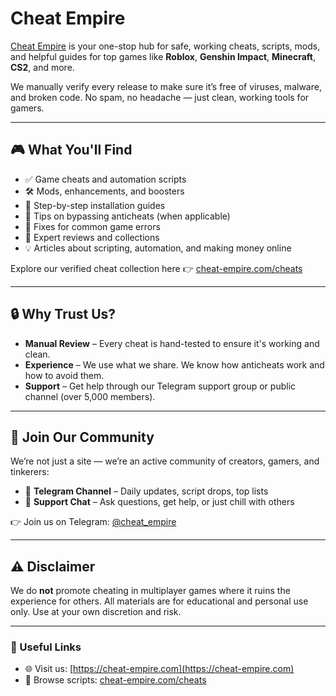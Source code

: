 # Cheat Empire

[Cheat Empire](https://cheat-empire.com) is your one-stop hub for safe, working cheats, scripts, mods, and helpful guides for top games like **Roblox**, **Genshin Impact**, **Minecraft**, **CS2**, and more.

We manually verify every release to make sure it’s free of viruses, malware, and broken code. No spam, no headache — just clean, working tools for gamers.

---

## 🎮 What You'll Find

- ✅ Game cheats and automation scripts
- 🛠️ Mods, enhancements, and boosters
- 📖 Step-by-step installation guides
- 🔐 Tips on bypassing anticheats (when applicable)
- 🧩 Fixes for common game errors
- 📝 Expert reviews and collections
- 💡 Articles about scripting, automation, and making money online

Explore our verified cheat collection here 👉 [cheat-empire.com/cheats](https://cheat-empire.com/cheats)

---

## 🔒 Why Trust Us?

- **Manual Review** – Every cheat is hand-tested to ensure it's working and clean.
- **Experience** – We use what we share. We know how anticheats work and how to avoid them.
- **Support** – Get help through our Telegram support group or public channel (over 5,000 members).

---

## 👥 Join Our Community

We’re not just a site — we’re an active community of creators, gamers, and tinkerers:

- 📢 **Telegram Channel** – Daily updates, script drops, top lists  
- 💬 **Support Chat** – Ask questions, get help, or just chill with others

👉 Join us on Telegram: [@cheat_empire](https://t.me/cheat_empire)

---

## ⚠️ Disclaimer

We do **not** promote cheating in multiplayer games where it ruins the experience for others. All materials are for educational and personal use only. Use at your own discretion and risk.

---

### 🔗 Useful Links

- 🌐 Visit us: [https://cheat-empire.com](https://cheat-empire.com)
- 📄 Browse scripts: [cheat-empire.com/cheats](https://cheat-empire.com/cheats)
